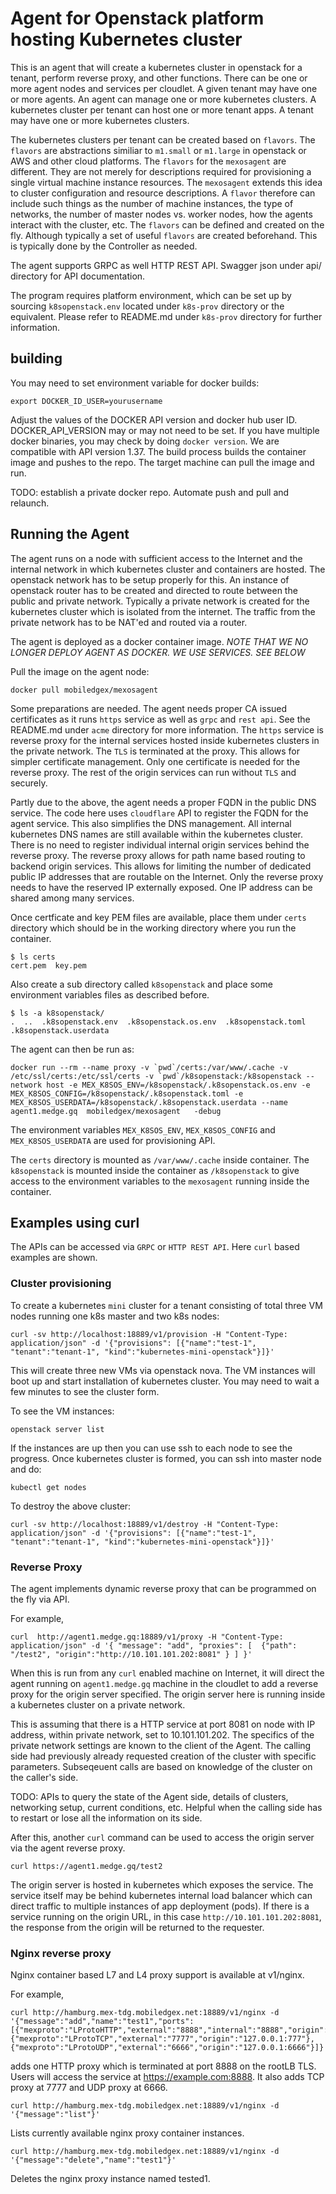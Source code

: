 # Agent for Openstack platform hosting Kubernetes cluster

This is an agent that will create a kubernetes cluster in openstack for a tenant, perform reverse proxy, and other functions. 
There can be one or more agent nodes and services per cloudlet. A given tenant may have one or more agents. An agent can manage one or more kubernetes clusters.  A kubernetes cluster per tenant can host one or more tenant apps. A tenant may have one or more kubernetes clusters.  

The kubernetes clusters per tenant can be created based on `flavors`. The `flavors` are abstractions similiar to `m1.small` or `m1.large` in openstack or AWS and other cloud  platforms.  The `flavors` for the `mexosagent` are different. They are not merely for descriptions required for provisioning a single virtual machine instance resources.  The `mexosagent` extends this idea to cluster configuration and resource descriptions.  A `flavor` therefore can include such things as the number of machine instances, the type of networks, the number of master nodes vs. worker nodes, how the agents interact with the cluster, etc.  The `flavors` can be defined and created on the fly. Although typically a set of useful `flavors` are created beforehand. This is typically done by the Controller as needed.

The agent supports GRPC as well HTTP REST API.  Swagger json under api/ directory for API documentation.

The program requires platform environment, which can be set up by sourcing `k8sopenstack.env` located under `k8s-prov` directory or the equivalent. Please refer to README.md under `k8s-prov` directory for further information.

## building

You may need to set environment variable for docker builds:

```
export DOCKER_ID_USER=yourusername
```

Adjust the values of the DOCKER API version and docker hub user ID. DOCKER_API_VERSION may or may not need to be set.
If you have multiple docker binaries, you may check by doing `docker version`. We are compatible with API version 1.37.
The build process builds the container image and pushes to the repo. The target machine can pull the image and run.

TODO: establish a private docker repo. Automate push and pull and relaunch.

## Running the Agent

The agent runs on a node with sufficient access to the Internet and the internal network in which kubernetes cluster and containers are hosted.  The openstack network has to be setup properly for this.  An instance of openstack router has to be created and directed to route between the public and private network.  Typically a private network is created for the kubernetes cluster which is isolated from the internet.  The traffic from the private network has to be NAT'ed and routed via a router.

The agent is deployed as a docker container image. *NOTE THAT WE NO LONGER DEPLOY AGENT AS DOCKER. WE USE SERVICES. SEE BELOW*

Pull the image on the agent node:


```
docker pull mobiledgex/mexosagent
```

Some preparations are needed.  The agent needs proper CA issued certificates as it runs `https` service as well as `grpc` and `rest api`.  See the README.md under `acme` directory for more information. The `https` service is reverse proxy for the internal services hosted inside kubernetes clusters in the private network. The `TLS` is terminated at the proxy. This allows for simpler certificate management. Only one certificate is needed for the reverse proxy. The rest of the origin services can run without `TLS` and securely.  

Partly due to the above, the agent needs a proper FQDN in the public DNS service. The code here uses `cloudflare` API to register the FQDN for the agent service.  This also simplifies the DNS management.  All internal kubernetes DNS names are still available within the kubernetes cluster. There is no need to register individual internal origin services behind the reverse proxy. The reverse proxy allows for path name based routing to backend origin services.   This allows for limiting the number of dedicated public IP addresses that are routable on the Internet.  Only the reverse proxy needs to have the reserved IP externally exposed. One IP address can be shared among many services.

Once certficate and key PEM files are available, place them under `certs` directory which should be in the working directory where you run the container.

```
$ ls certs
cert.pem  key.pem
```

Also create a sub directory called `k8sopenstack` and place some environment variables files as described before.
```
$ ls -a k8sopenstack/
.  ..  .k8sopenstack.env  .k8sopenstack.os.env  .k8sopenstack.toml  .k8sopenstack.userdata
```


The agent can then be run as:

```
docker run --rm --name proxy -v `pwd`/certs:/var/www/.cache -v /etc/ssl/certs:/etc/ssl/certs -v `pwd`/k8sopenstack:/k8sopenstack --network host -e MEX_K8SOS_ENV=/k8sopenstack/.k8sopenstack.os.env -e MEX_K8SOS_CONFIG=/k8sopenstack/.k8sopenstack.toml -e MEX_K8SOS_USERDATA=/k8sopenstack/.k8sopenstack.userdata --name agent1.medge.gq  mobiledgex/mexosagent   -debug
```

The environment variables `MEX_K8SOS_ENV`, `MEX_K8SOS_CONFIG` and `MEX_K8SOS_USERDATA` are used for provisioning API.

The `certs` directory is mounted as `/var/www/.cache` inside container. The `k8sopenstack` is mounted inside the container as `/k8sopenstack` to give access to the environment variables to the `mexosagent` running inside the container. 


## Examples using curl

The APIs can be accessed via `GRPC` or `HTTP REST API`.  Here `curl` based examples are shown.


### Cluster provisioning

To create a kubernetes `mini` cluster for a tenant consisting of total three VM nodes running one k8s master and two k8s nodes:

```
curl -sv http://localhost:18889/v1/provision -H "Content-Type: application/json" -d '{"provisions": [{"name":"test-1", "tenant":"tenant-1", "kind":"kubernetes-mini-openstack"}]}'
```

This will create three new VMs via openstack nova.  The VM instances will boot up and start installation of kubernetes cluster.
You may need to wait a few minutes to see the cluster form.

To see the VM instances:

```
openstack server list
```

If the instances are up then you can use ssh to each node to see the progress. Once kubernetes cluster is formed, you can ssh into master node and do:

```
kubectl get nodes
```


To destroy the above cluster:

```
curl -sv http://localhost:18889/v1/destroy -H "Content-Type: application/json" -d '{"provisions": [{"name":"test-1", "tenant":"tenant-1", "kind":"kubernetes-mini-openstack"}]}'
```

### Reverse Proxy

The agent implements dynamic reverse proxy that can be programmed on the fly via API.

For example,

```
curl  http://agent1.medge.gq:18889/v1/proxy -H "Content-Type: application/json" -d '{ "message": "add", "proxies": [  {"path": "/test2", "origin":"http://10.101.101.202:8081" } ] }'
```

When this is run from any `curl` enabled machine on Internet, it will direct the agent running on `agent1.medge.gq` machine in the cloudlet to add a reverse proxy for the origin server specified.  The origin server here is running inside a kubernetes cluster on a  private network.

This is assuming that there is a HTTP service at port 8081 on node with IP address, within private network, set to 10.101.101.202.
The specifics of the private network settings are known to the client of the Agent. The calling side had previously already requested creation of the cluster with specific parameters. Subseqeuent calls are based on knowledge of the cluster on the caller's side.

TODO: APIs to query the state of the Agent side, details of clusters, networking setup, current conditions, etc.  Helpful when the calling side has to restart or lose all the information on its side.

After this, another `curl` command can be used to access the origin server via the agent reverse proxy.

```
curl https://agent1.medge.gq/test2
```

The origin server is hosted in kubernetes which exposes the service. The service itself may be behind kubernetes internal load balancer which can direct traffic to multiple instances of app deployment (pods).  If there is a service running on the origin URL, in this case `http://10.101.101.202:8081`, the response from the origin will be returned to the requester.


### Nginx reverse proxy

Nginx container based L7 and L4 proxy support is available at v1/nginx.

For example,

```
curl http://hamburg.mex-tdg.mobiledgex.net:18889/v1/nginx -d '{"message":"add","name":"test1","ports":[{"mexproto":"LProtoHTTP","external":"8888","internal":"8888","origin":"127.0.0.1:8888","path":"/hello"},{"mexproto":"LProtoTCP","external":"7777","origin":"127.0.0.1:777"},{"mexproto":"LProtoUDP","external":"6666","origin":"127.0.0.1:6666"}]}'
```

adds one HTTP proxy which is terminated at port 8888 on the rootLB TLS. Users will access the service at https://example.com:8888. It also adds TCP proxy at 7777 and UDP proxy at 6666.

```
curl http://hamburg.mex-tdg.mobiledgex.net:18889/v1/nginx -d '{"message":"list"}'
```

Lists  currently available nginx proxy container instances.

```
curl http://hamburg.mex-tdg.mobiledgex.net:18889/v1/nginx -d '{"message":"delete","name":"test1"}'
```

Deletes the nginx proxy instance named tested1.
